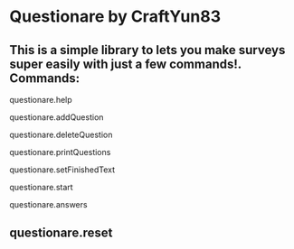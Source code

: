 # Questionare by CraftYun83

This is a simple library to lets you make surveys super easily with just a few commands!.
Commands:
-----------------------------------------------------------
questionare.help

questionare.addQuestion

questionare.deleteQuestion

questionare.printQuestions

questionare.setFinishedText

questionare.start

questionare.answers

questionare.reset
-----------------------------------------------------------